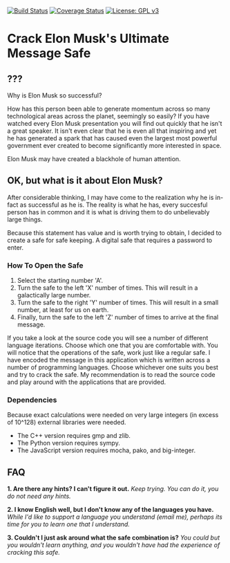 [![Build Status](https://travis-ci.com/macornwell/MusksUltimateMessageSafe.svg?branch=master)](https://travis-ci.com/macornwell/MusksUltimateMessageSafe)
[![Coverage Status](https://coveralls.io/repos/github/macornwell/MusksUltimateMessageSafe/badge.svg?branch=master)](https://coveralls.io/github/macornwell/MusksUltimateMessageSafe?branch=master)
[![License: GPL v3](https://img.shields.io/badge/License-GPL%20v3-blue.svg)](https://www.gnu.org/licenses/gpl-3.0)



# Crack Elon Musk's Ultimate Message Safe

## ???
Why is Elon Musk so successful? 

How has this person been able to generate momentum across so many technological areas across the planet, seemingly so
easily? If you have watched every Elon Musk presentation you will find out quickly that he isn't a great speaker. It
isn't even clear that he is even all that inspiring and yet he has generated a spark that has caused even the largest
most powerful government ever created to become significantly more interested in space.

Elon Musk may have created a blackhole of human attention.

## OK, but what is it about Elon Musk?
After considerable thinking, I may have come to the realization why he is in-fact as successful as he is. The reality is
what he has, every succesful person has in common and it is what is driving them to do unbelievably large things.

Because this statement has value and is worth trying to obtain, I decided to create a safe for safe keeping. A digital
safe that requires a password to enter.

### How To Open the Safe
1. Select the starting number 'A'.
2. Turn the safe to the left 'X' number of times. This will result in a galactically large number.
3. Turn the safe to the right 'Y' number of times. This will result in a small number, at least for us on earth.
4. Finally, turn the safe to the left 'Z' number of times to arrive at the final message.

If you take a look at the source code you will see a number of different language iterations. Choose which one that you
are comfortable with. You will notice that the operations of the safe, work just like a regular safe.
I have encoded the message in this application which is written across a number of programming languages. Choose
whichever one suits you best and try to crack the safe. My recommendation is to read the source code and play around with the applications that
are provided. 

### Dependencies
Because exact calculations were needed on very large integers (in excess of 10^128) external libraries were needed.
- The C++ version requires gmp and zlib.
- The Python version requires sympy.
- The JavaScript version requires mocha, pako, and big-integer.

## FAQ
**1. Are there any hints? I can't figure it out.**
*Keep trying. You can do it, you do not need any hints.*

**2. I know English well, but I don't know any of the languages you have.**
*While I'd like to support a language you understand (email me), perhaps its time for you to learn one 
that I understand.*

**3. Couldn't I just ask around what the safe combination is?**
*You could but you wouldn't learn anything, and you wouldn't have had the experience of cracking this safe.*
